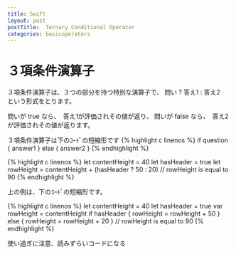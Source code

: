 ```yaml
---
title: Swift
layout: post
postTitle:  Ternary Conditional Operator
categories: basicoperators
---
```


３項条件演算子
==============================

３項条件演算子は、３つの部分を持つ特別な演算子で、
問い ? 答え1 : 答え2　という形式をとります。

問いが true なら、　答え1が評価されその値が返り、
問いが false なら、　答え2が評価されその値が返ります。

３項条件演算子は下のｺｰﾄﾞの短縮形です
{% highlight c linenos %}
if question {
    answer1
} else {
    answer2
}
{% endhighlight %}

{% highlight c linenos %}
let contentHeight = 40
let hasHeader = true
let rowHeight = contentHeight + (hasHeader ? 50 : 20)
// rowHeight is equal to 90
{% endhighlight %}

上の例は、下のｺｰﾄﾞの短縮形です。

{% highlight c linenos %}
let contentHeight = 40
let hasHeader = true
var rowHeight = contentHeight
if hasHeader {
    rowHeight = rowHeight + 50
} else {
    rowHeight = rowHeight + 20
}
// rowHeight is equal to 90
{% endhighlight %}

使い過ぎに注意、読みずらいコードになる